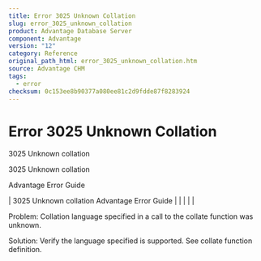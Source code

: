```yaml
---
title: Error 3025 Unknown Collation
slug: error_3025_unknown_collation
product: Advantage Database Server
component: Advantage
version: "12"
category: Reference
original_path_html: error_3025_unknown_collation.htm
source: Advantage CHM
tags:
  - error
checksum: 0c153ee8b90377a080ee81c2d9fdde87f8283924
---
```


# Error 3025 Unknown Collation

3025 Unknown collation

3025 Unknown collation

Advantage Error Guide

| 3025 Unknown collation  Advantage Error Guide |  |  |  |  |

Problem: Collation language specified in a call to the collate function was unknown.

Solution: Verify the language specified is supported. See collate function definition.
